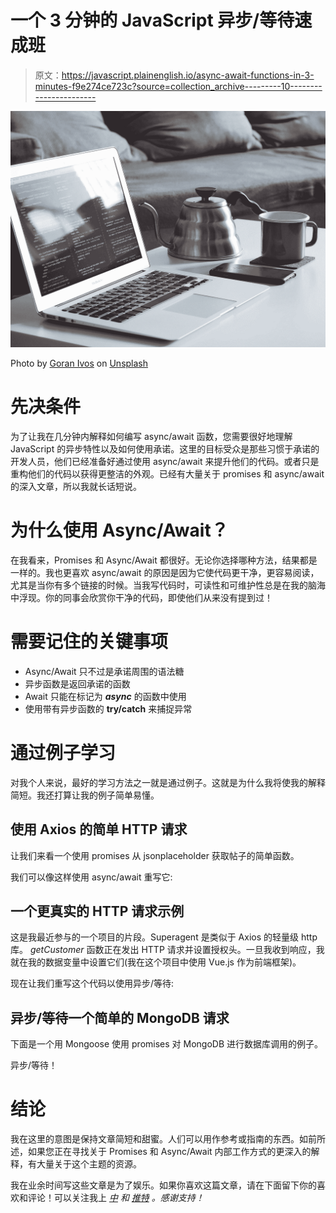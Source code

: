 # 一个 3 分钟的 JavaScript 异步/等待速成班

> 原文：<https://javascript.plainenglish.io/async-await-functions-in-3-minutes-f9e274ce723c?source=collection_archive---------10----------------------->

![](img/f83a65cb29b9033d38c7a0f8b076521f.png)

Photo by [Goran Ivos](https://unsplash.com/@goran_ivos?utm_source=medium&utm_medium=referral) on [Unsplash](https://unsplash.com?utm_source=medium&utm_medium=referral)

# 先决条件

为了让我在几分钟内解释如何编写 async/await 函数，您需要很好地理解 JavaScript 的异步特性以及如何使用承诺。这里的目标受众是那些习惯于承诺的开发人员，他们已经准备好通过使用 async/await 来提升他们的代码。或者只是重构他们的代码以获得更整洁的外观。已经有大量关于 promises 和 async/await 的深入文章，所以我就长话短说。

# 为什么使用 Async/Await？

在我看来，Promises 和 Async/Await 都很好。无论你选择哪种方法，结果都是一样的。我也更喜欢 async/await 的原因是因为它使代码更干净，更容易阅读，尤其是当你有多个链接的时候。当我写代码时，可读性和可维护性总是在我的脑海中浮现。你的同事会欣赏你干净的代码，即使他们从来没有提到过！

# **需要记住的关键事项**

*   Async/Await 只不过是承诺周围的语法糖
*   异步函数是返回承诺的函数
*   Await 只能在标记为 ***async*** 的函数中使用
*   使用带有异步函数的 **try/catch** 来捕捉异常

# 通过例子学习

对我个人来说，最好的学习方法之一就是通过例子。这就是为什么我将使我的解释简短。我还打算让我的例子简单易懂。

## 使用 Axios 的简单 HTTP 请求

让我们来看一个使用 promises 从 jsonplaceholder 获取帖子的简单函数。

我们可以像这样使用 async/await 重写它:

## 一个更真实的 HTTP 请求示例

这是我最近参与的一个项目的片段。Superagent 是类似于 Axios 的轻量级 http 库。 *getCustomer* 函数正在发出 HTTP 请求并设置授权头。一旦我收到响应，我就在我的数据变量中设置它们(我在这个项目中使用 Vue.js 作为前端框架)。

现在让我们重写这个代码以使用异步/等待:

## **异步/等待一个简单的 MongoDB 请求**

下面是一个用 Mongoose 使用 promises 对 MongoDB 进行数据库调用的例子。

异步/等待！

# 结论

我在这里的意图是保持文章简短和甜蜜。人们可以用作参考或指南的东西。如前所述，如果您正在寻找关于 Promises 和 Async/Await 内部工作方式的更深入的解释，有大量关于这个主题的资源。

我在业余时间写这些文章是为了娱乐。如果你喜欢这篇文章，请在下面留下你的喜欢和评论！可以关注我上 [*中*](https://medium.com/@this.kevinluu) *和* [*推特*](https://twitter.com/kluu_10) *。感谢支持！*